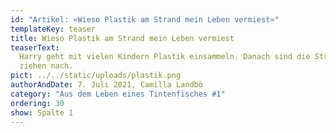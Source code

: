 ```yaml
---
id: "Artikel: «Wieso Plastik am Strand mein Leben vermiest»"
templateKey: teaser
title: Wieso Plastik am Strand mein Leben vermiest
teaserText:
  Harry geht mit vielen Kindern Plastik einsammeln. Danach sind die Strände wieder sauber. Es ist eine mühselige Arbeit, mit Sitt. Viele Inseln
  ziehen nach.
pict: ../../static/uploads/plastik.png
authorAndDate: 7. Juli 2021, Camilla Landbö
category: "Aus dem Leben eines Tintenfisches #1"
ordering: 30
show: Spalte 1
---
```

